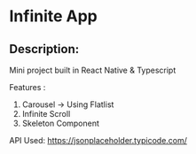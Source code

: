 # Infinite App 
## Description: 
Mini project built in React Native & Typescript

Features :
1. Carousel -> Using Flatlist
2. Infinite Scroll
3. Skeleton Component

API Used: 
https://jsonplaceholder.typicode.com/
